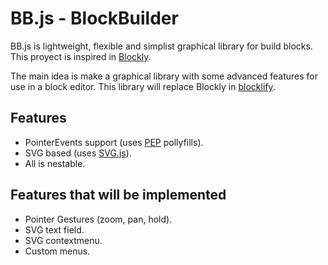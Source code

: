 # BB.js - BlockBuilder

BB.js is lightweight, flexible and simplist graphical library for build blocks. This proyect is inspired in [Blockly][blockly-git].

The main idea is make a graphical library with some advanced features for use in a block editor. This library will replace Blockly in [blocklify][blocklify-git].

## Features

- PointerEvents support (uses [PEP][pep-git] pollyfills).
- SVG based (uses [SVG.js][svgjs-git]).
- All is nestable.

## Features that will be implemented

- Pointer Gestures (zoom, pan, hold).
- SVG text field.
- SVG contextmenu.
- Custom menus.

[blockly-git]: https://github.com/google/blockly
[blocklify-git]: https://github.com/carloslfu/blocklify
[pep-git]: https://github.com/jquery/PEP
[svgjs-git]: https://github.com/wout/svg.js